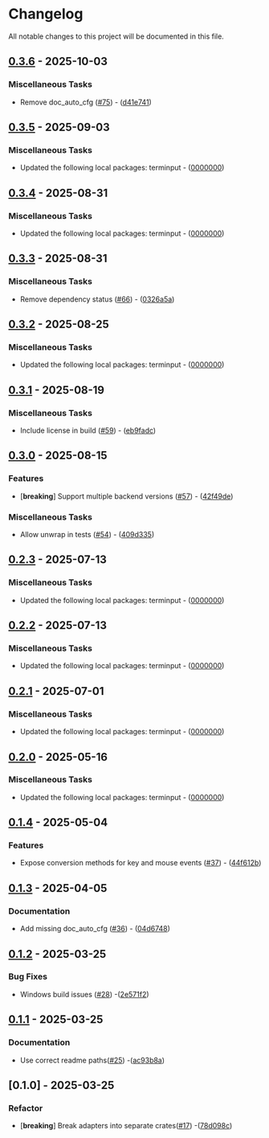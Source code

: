 # Changelog

All notable changes to this project will be documented in this file.

## [0.3.6](https://github.com/aschey/terminput/compare/terminput-termion-v0.3.5..terminput-termion-v0.3.6) - 2025-10-03

### Miscellaneous Tasks

- Remove doc_auto_cfg ([#75](https://github.com/aschey/terminput/issues/75)) - ([d41e741](https://github.com/aschey/terminput/commit/d41e7414f322dbc04550c9b6b4abdeeb4b0ac8ec))


## [0.3.5](https://github.com/aschey/terminput/compare/terminput-termion-v0.3.4..terminput-termion-v0.3.5) - 2025-09-03

### Miscellaneous Tasks

- Updated the following local packages: terminput - ([0000000](https://github.com/aschey/terminput/commit/0000000))

## [0.3.4](https://github.com/aschey/terminput/compare/terminput-termion-v0.3.3..terminput-termion-v0.3.4) - 2025-08-31

### Miscellaneous Tasks

- Updated the following local packages: terminput - ([0000000](https://github.com/aschey/terminput/commit/0000000))

## [0.3.3](https://github.com/aschey/terminput/compare/terminput-termion-v0.3.2..terminput-termion-v0.3.3) - 2025-08-31

### Miscellaneous Tasks

- Remove dependency status ([#66](https://github.com/aschey/terminput/issues/66)) - ([0326a5a](https://github.com/aschey/terminput/commit/0326a5a0c0249a07ec226bfcbb007c00b43db489))

## [0.3.2](https://github.com/aschey/terminput/compare/terminput-termion-v0.3.1..terminput-termion-v0.3.2) - 2025-08-25

### Miscellaneous Tasks

- Updated the following local packages: terminput - ([0000000](https://github.com/aschey/terminput/commit/0000000))

## [0.3.1](https://github.com/aschey/terminput/compare/terminput-termion-v0.3.0..terminput-termion-v0.3.1) - 2025-08-19

### Miscellaneous Tasks

- Include license in build ([#59](https://github.com/aschey/terminput/issues/59)) - ([eb9fadc](https://github.com/aschey/terminput/commit/eb9fadc58bb9d8f1ddef2e1d44738257e9c519f0))

## [0.3.0](https://github.com/aschey/terminput/compare/terminput-termion-v0.2.3..terminput-termion-v0.3.0) - 2025-08-15

### Features

- [**breaking**] Support multiple backend versions ([#57](https://github.com/aschey/terminput/issues/57)) - ([42f49de](https://github.com/aschey/terminput/commit/42f49ded1cd86f91cbb9560c8036cea01a827ea9))

### Miscellaneous Tasks

- Allow unwrap in tests ([#54](https://github.com/aschey/terminput/issues/54)) - ([409d335](https://github.com/aschey/terminput/commit/409d335c51af05f6fa53b7ac6b748d3e60df28ad))

## [0.2.3](https://github.com/aschey/terminput/compare/terminput-termion-v0.2.2..terminput-termion-v0.2.3) - 2025-07-13

### Miscellaneous Tasks

- Updated the following local packages: terminput - ([0000000](https://github.com/aschey/terminput/commit/0000000))

## [0.2.2](https://github.com/aschey/terminput/compare/terminput-termion-v0.2.1..terminput-termion-v0.2.2) - 2025-07-13

### Miscellaneous Tasks

- Updated the following local packages: terminput - ([0000000](https://github.com/aschey/terminput/commit/0000000))

## [0.2.1](https://github.com/aschey/terminput/compare/terminput-termion-v0.2.0..terminput-termion-v0.2.1) - 2025-07-01

### Miscellaneous Tasks

- Updated the following local packages: terminput - ([0000000](https://github.com/aschey/terminput/commit/0000000))

## [0.2.0](https://github.com/aschey/terminput/compare/terminput-termion-v0.1.4..terminput-termion-v0.2.0) - 2025-05-16

### Miscellaneous Tasks

- Updated the following local packages: terminput - ([0000000](https://github.com/aschey/terminput/commit/0000000))

## [0.1.4](https://github.com/aschey/terminput/compare/terminput-termion-v0.1.3..terminput-termion-v0.1.4) - 2025-05-04

### Features

- Expose conversion methods for key and mouse events ([#37](https://github.com/aschey/terminput/issues/37)) - ([44f612b](https://github.com/aschey/terminput/commit/44f612bd825563894bae5d9b2a6bd4a1165b43a7))

## [0.1.3](https://github.com/aschey/terminput/compare/terminput-termion-v0.1.2..terminput-termion-v0.1.3) - 2025-04-05

### Documentation

- Add missing doc_auto_cfg ([#36](https://github.com/aschey/terminput/issues/36)) - ([04d6748](https://github.com/aschey/terminput/commit/04d67484b85b73e58b16e9c8ebbb40b53b2a17c3))

## [0.1.2](https://github.com/aschey/terminput/compare/terminput-termion-v0.1.1..terminput-termion-v0.1.2) - 2025-03-25

### Bug Fixes

- Windows build issues ([#28](https://github.com/aschey/terminput/issues/28)) -([2e571f2](https://github.com/aschey/terminput/commit/2e571f28e0409efb4d6a1d7ba2cc05cd7e8ec79e))

## [0.1.1](https://github.com/aschey/terminput/compare/terminput-termion-v0.1.0..terminput-termion-v0.1.1) - 2025-03-25

### Documentation

- Use correct readme paths([#25](https://github.com/aschey/terminput/issues/25)) -([ac93b8a](https://github.com/aschey/terminput/commit/ac93b8ac5611af6642cee47be58ec528412a3653))

## [0.1.0] - 2025-03-25

### Refactor

- [**breaking**] Break adapters into separate crates([#17](https://github.com/aschey/terminput/issues/17)) -([78d098c](https://github.com/aschey/terminput/commit/78d098cf9629a53cab25cd16a488351e95497f69))
